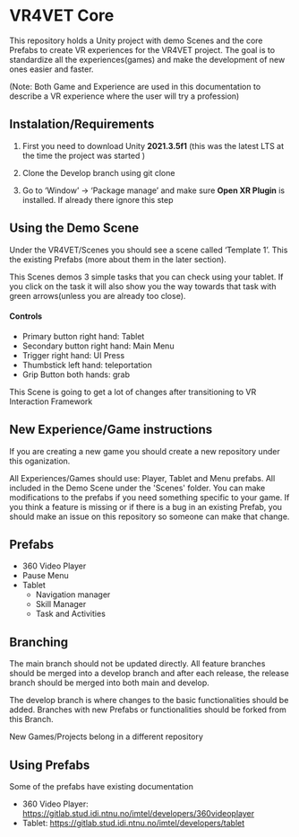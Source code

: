 # VR4VET Core
This repository holds a Unity project with demo Scenes and the core Prefabs to create VR experiences for the VR4VET project. The goal is to standardize all the experiences(games) and make the development of new ones easier and faster.

(Note: Both Game and Experience are used in this documentation to describe a VR experience where the user will try a profession)

## Instalation/Requirements

1. First you need to download Unity **2021.3.5f1** (this was the latest LTS at the time the project was started )

2. Clone the Develop branch using git clone 

3. Go to ‘Window’ -> ‘Package manage’ and make sure **Open XR Plugin** is installed. If  already there ignore this step


## Using the Demo Scene

Under the VR4VET/Scenes you should see a scene called ‘Template 1’. This the existing Prefabs (more about them in the later section). 

This Scenes demos 3 simple tasks that you can check using your tablet. If you click on the task it will also show you the way towards that task with green arrows(unless you are already too close). 

#### Controls

* Primary button right hand: Tablet
* Secondary button right hand: Main Menu
* Trigger right hand: UI Press
* Thumbstick left hand: teleportation
* Grip Button both hands: grab
 

This Scene is going to get a lot of changes after transitioning to VR Interaction Framework



## New Experience/Game instructions

If you are creating a new game you should create a new repository under this oganization. 

All Experiences/Games should use: Player, Tablet and Menu prefabs. All included in the Demo Scene under the 'Scenes' folder. You can make modifications to the prefabs if you need something specific to your game. If you think a feature is missing or if there is a bug in an existing Prefab, you should make an issue on this repository so someone can make that change.   


## Prefabs 
* 360 Video Player
* Pause Menu
* Tablet
  - Navigation manager
  - Skill Manager
  - Task and Activities

## Branching 
The main branch should not be updated directly. All feature branches should be merged into a develop branch and after each release, the release branch should be merged into both main and develop.

The develop branch is where changes to the basic functionalities should be added. Branches with new Prefabs or functionalities should be forked from this Branch.

New Games/Projects belong in a different repository

## Using Prefabs

Some of the prefabs have existing documentation

* 360 Video Player: https://gitlab.stud.idi.ntnu.no/imtel/developers/360videoplayer
* Tablet: https://gitlab.stud.idi.ntnu.no/imtel/developers/tablet


